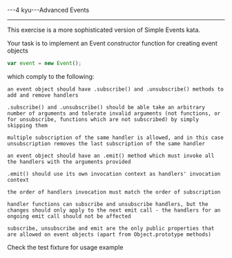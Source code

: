 ---4 kyu---Advanced Events

---

This exercise is a more sophisticated version of Simple Events kata.

Your task is to implement an Event constructor function for creating event objects

```js
var event = new Event();
```

which comply to the following:

    an event object should have .subscribe() and .unsubscribe() methods to add and remove handlers

    .subscribe() and .unsubscribe() should be able take an arbitrary number of arguments and tolerate invalid arguments (not functions, or for unsubscribe, functions which are not subscribed) by simply skipping them

    multiple subscription of the same handler is allowed, and in this case unsubscription removes the last subscription of the same handler

    an event object should have an .emit() method which must invoke all the handlers with the arguments provided

    .emit() should use its own invocation context as handlers' invocation context

    the order of handlers invocation must match the order of subscription

    handler functions can subscribe and unsubscribe handlers, but the changes should only apply to the next emit call - the handlers for an ongoing emit call should not be affected

    subscribe, unsubscribe and emit are the only public properties that are allowed on event objects (apart from Object.prototype methods)

Check the test fixture for usage example
